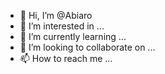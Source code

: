 - 👋 Hi, I’m @Abiaro
- 👀 I’m interested in ...
- 🌱 I’m currently learning ...
- 💞️ I’m looking to collaborate on ...
- 📫 How to reach me ...

<!---
Abiaro/Abiaro is a ✨ special ✨ repository because its `README.md` (this file) appears on your GitHub profile.
You can click the Preview link to take a look at your changes.
--->
